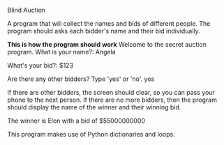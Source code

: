 Blind Auction

A program that will collect the names and bids of different people. The program should asks each bidder's name and their bid individually.

**This is how the program should work**
Welcome to the secret auction program.
What is your name?: Angela

What's your bid?: $123

Are there any other bidders? Type 'yes' or 'no'.
yes

If there are other bidders, the screen should clear, so you can pass your phone to the next person. If there are no more bidders, then the program should display the name of the winner and their winning bid.

The winner is Elon with a bid of $55000000000

This program makes use of Python dictionaries and loops.
